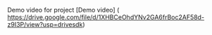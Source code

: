 Demo video for project 
[Demo video] ( https://drive.google.com/file/d/1XHBCeOhdYNv2GA6frBoc2AF58d-z9I3P/view?usp=drivesdk)
